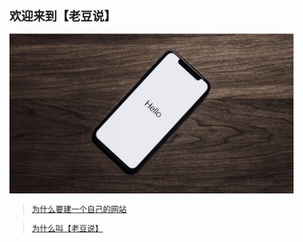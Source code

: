 ## 欢迎来到【老豆说】

![hello](./img/hello.jpg)

> [为什么要建一个自己的网站](./about-blog/为什么要建一个自己的网站.md)

> [为什么叫【老豆说】](./about-blog/为什么叫【老豆说】.md)
